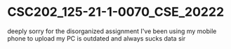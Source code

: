 # CSC202_125-21-1-0070_CSE_20222
deeply sorry for the disorganized assignment
I've been using my mobile phone to upload
my PC is outdated and always sucks data sir
